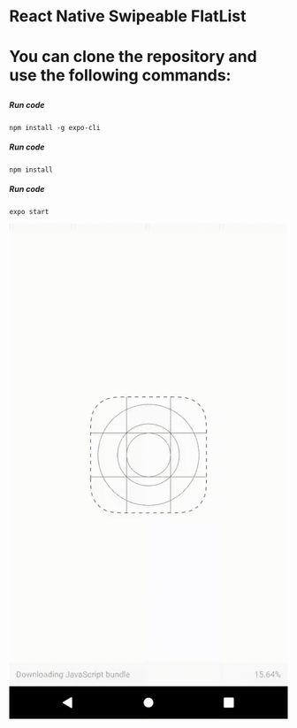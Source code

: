 <h1>React Native Swipeable FlatList<h1>

You can clone the repository and use the following commands:

##### Run code
```shell
npm install -g expo-cli
```

##### Run code
```shell
npm install
```

##### Run code
```shell
expo start
```

![Thumbnail](react-native-swipable-flat-list.gif)
